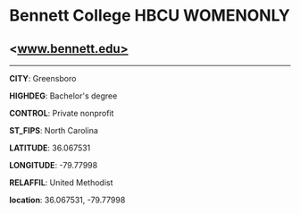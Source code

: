 # Bennett College HBCU WOMENONLY
## <www.bennett.edu>
---
**CITY**: Greensboro

**HIGHDEG**: Bachelor's degree

**CONTROL**: Private nonprofit

**ST_FIPS**: North Carolina

**LATITUDE**: 36.067531

**LONGITUDE**: -79.77998

**RELAFFIL**: United Methodist

**location**: 36.067531, -79.77998
